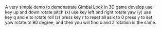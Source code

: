 A very simple demo to demonatrate Gimbal Lock in 3D game develop
use key up and down rotate pitch (x)
use key left and right rotate yaw (y)
use key q and e to rotate roll (z)
press key r to reset all asix to 0
press y to set yaw rotate to 90 degree, and then you will find x and z rotation is the same.
